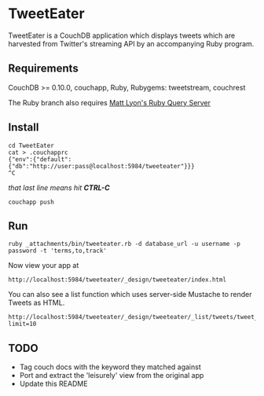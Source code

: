 # TweetEater

TweetEater is a CouchDB application which displays tweets which are harvested from Twitter's streaming API by an accompanying Ruby program.

## Requirements

CouchDB >= 0.10.0, couchapp, Ruby, Rubygems: tweetstream, couchrest

The Ruby branch also requires [Matt Lyon's Ruby Query Server](http://github.com/mattly/couchdb-ruby-query-server)

## Install

    cd TweetEater
    cat > .couchapprc
    {"env":{"default":{"db":"http://user:pass@localhost:5984/tweeteater"}}}
    ^C

*that last line means hit **CTRL-C***

    couchapp push

## Run

    ruby _attachments/bin/tweeteater.rb -d database_url -u username -p password -t 'terms,to,track'

Now view your app at

    http://localhost:5984/tweeteater/_design/tweeteater/index.html

You can also see a list function which uses server-side Mustache to render Tweets as HTML.

    http://localhost:5984/tweeteater/_design/tweeteater/_list/tweets/tweet_id?limit=10

## TODO

* Tag couch docs with the keyword they matched against
* Port and extract the 'leisurely' view from the original app
* Update this README
